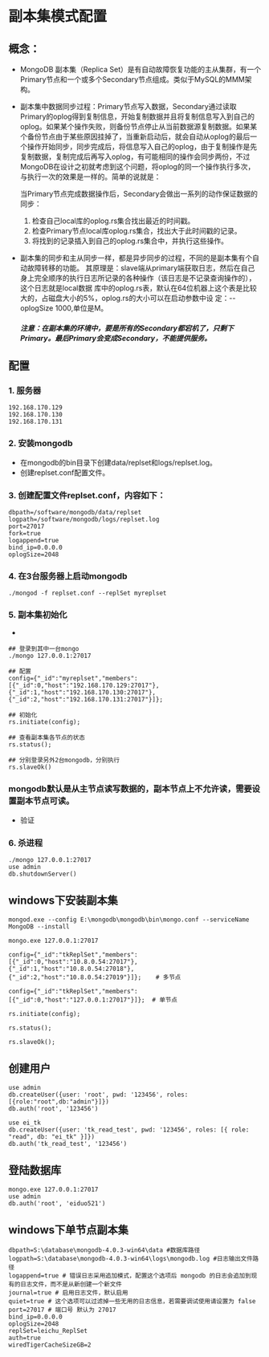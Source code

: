 # 副本集模式配置

## 概念：
*  MongoDB 副本集（Replica Set）是有自动故障恢复功能的主从集群，有一个Primary节点和一个或多个Secondary节点组成。类似于MySQL的MMM架构。

*  副本集中数据同步过程：Primary节点写入数据，Secondary通过读取Primary的oplog得到复制信息，开始复制数据并且将复制信息写入到自己的oplog。如果某个操作失败，则备份节点停止从当前数据源复制数据。如果某个备份节点由于某些原因挂掉了，当重新启动后，就会自动从oplog的最后一个操作开始同步，同步完成后，将信息写入自己的oplog，由于复制操作是先复制数据，复制完成后再写入oplog，有可能相同的操作会同步两份，不过MongoDB在设计之初就考虑到这个问题，将oplog的同一个操作执行多次，与执行一次的效果是一样的。简单的说就是：

	当Primary节点完成数据操作后，Secondary会做出一系列的动作保证数据的同步：
	1. 检查自己local库的oplog.rs集合找出最近的时间戳。
	2. 检查Primary节点local库oplog.rs集合，找出大于此时间戳的记录。
	3. 将找到的记录插入到自己的oplog.rs集合中，并执行这些操作。


*  副本集的同步和主从同步一样，都是异步同步的过程，不同的是副本集有个自动故障转移的功能。
其原理是：slave端从primary端获取日志，然后在自己身上完全顺序的执行日志所记录的各种操作（该日志是不记录查询操作的），这个日志就是local数据 库中的oplog.rs表，默认在64位机器上这个表是比较大的，占磁盘大小的5%，oplog.rs的大小可以在启动参数中设 定：--oplogSize 1000,单位是M。

	##### 注意：在副本集的环境中，要是所有的Secondary都宕机了，只剩下Primary。最后Primary会变成Secondary，不能提供服务。


## 配置

### 1. 服务器
	192.168.170.129
	192.168.170.130
	192.168.170.131

### 2. 安装mongodb

*  在mongodb的bin目录下创建data/replset和logs/replset.log。
*  创建replset.conf配置文件。

### 3. 创建配置文件replset.conf，内容如下：
```
dbpath=/software/mongodb/data/replset
logpath=/software/mongodb/logs/replset.log
port=27017
fork=true
logappend=true
bind_ip=0.0.0.0
oplogSize=2048
```

### 4. 在3台服务器上启动mongodb
```shell
./mongod -f replset.conf --replSet myreplset
```
### 5. 副本集初始化

*  
```shell
## 登录到其中一台mongo
./mongo 127.0.0.1:27017

## 配置
config={"_id":"myreplset","members":[{"_id":0,"host":"192.168.170.129:27017"},{"_id":1,"host":"192.168.170.130:27017"},{"_id":2,"host":"192.168.170.131:27017"}]};

## 初始化
rs.initiate(config);

## 查看副本集各节点的状态
rs.status();

## 分别登录另外2台mongodb，分别执行
rs.slaveOk()
```

### mongodb默认是从主节点读写数据的，副本节点上不允许读，需要设置副本节点可读。

* 验证


### 6. 杀进程
```shell
./mongo 127.0.0.1:27017
use admin
db.shutdownServer()
```


## windows下安装副本集

```shell
mongod.exe --config E:\mongodb\mongodb\bin\mongo.conf --serviceName MongoDB --install

mongo.exe 127.0.0.1:27017

config={"_id":"tkReplSet","members":[{"_id":0,"host":"10.8.0.54:27017"},{"_id":1,"host":"10.8.0.54:27018"},{"_id":2,"host":"10.8.0.54:27019"}]};    # 多节点

config={"_id":"tkReplSet","members":[{"_id":0,"host":"127.0.0.1:27017"}]};  # 单节点

rs.initiate(config);

rs.status();

rs.slaveOk();
```


## 创建用户
```shell
use admin
db.createUser({user: 'root', pwd: '123456', roles:[{role:"root",db:"admin"}]})
db.auth('root', '123456')

use ei_tk
db.createUser({user: 'tk_read_test', pwd: '123456', roles: [{ role: "read", db: "ei_tk" }]})
db.auth('tk_read_test', '123456')
```

## 登陆数据库
```shell
mongo.exe 127.0.0.1:27017
use admin
db.auth('root', 'eiduo521')
```

## windows下单节点副本集
```shell
dbpath=S:\database\mongodb-4.0.3-win64\data #数据库路径
logpath=S:\database\mongodb-4.0.3-win64\logs\mongodb.log #日志输出文件路径
logappend=true # 错误日志采用追加模式，配置这个选项后 mongodb 的日志会追加到现有的日志文件，而不是从新创建一个新文件
journal=true # 启用日志文件，默认启用
quiet=true # 这个选项可以过滤掉一些无用的日志信息，若需要调试使用请设置为 false
port=27017 # 端口号 默认为 27017
bind_ip=0.0.0.0
oplogSize=2048
replSet=leichu_ReplSet
auth=true
wiredTigerCacheSizeGB=2
```

	